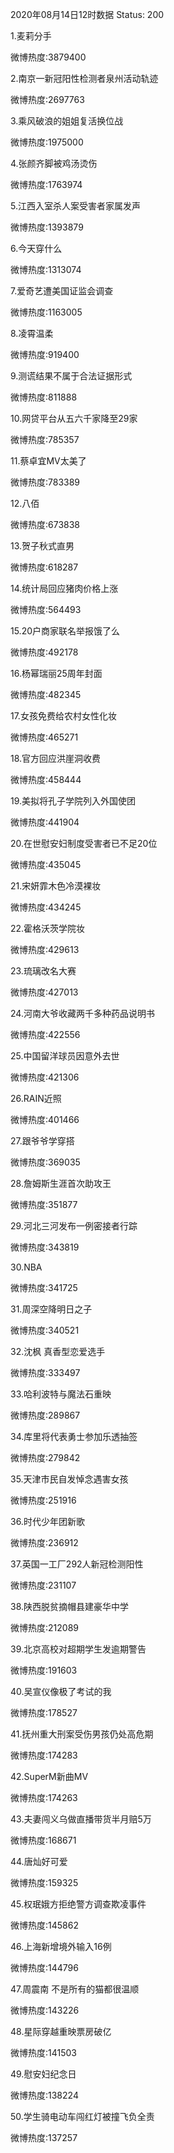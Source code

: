 2020年08月14日12时数据
Status: 200

1.麦莉分手

微博热度:3879400

2.南京一新冠阳性检测者泉州活动轨迹

微博热度:2697763

3.乘风破浪的姐姐复活换位战

微博热度:1975000

4.张颜齐脚被鸡汤烫伤

微博热度:1763974

5.江西入室杀人案受害者家属发声

微博热度:1393879

6.今天穿什么

微博热度:1313074

7.爱奇艺遭美国证监会调查

微博热度:1163005

8.凌霄温柔

微博热度:919400

9.测谎结果不属于合法证据形式

微博热度:811888

10.网贷平台从五六千家降至29家

微博热度:785357

11.蔡卓宜MV太美了

微博热度:783389

12.八佰

微博热度:673838

13.贺子秋式直男

微博热度:618287

14.统计局回应猪肉价格上涨

微博热度:564493

15.20户商家联名举报饿了么

微博热度:492178

16.杨幂瑞丽25周年封面

微博热度:482345

17.女孩免费给农村女性化妆

微博热度:465271

18.官方回应洪崖洞收费

微博热度:458444

19.美拟将孔子学院列入外国使团

微博热度:441904

20.在世慰安妇制度受害者已不足20位

微博热度:435045

21.宋妍霏木色冷漠裸妆

微博热度:434245

22.霍格沃茨学院妆

微博热度:429613

23.琉璃改名大赛

微博热度:427013

24.河南大爷收藏两千多种药品说明书

微博热度:422556

25.中国留洋球员因意外去世

微博热度:421306

26.RAIN近照

微博热度:401466

27.跟爷爷学穿搭

微博热度:369035

28.詹姆斯生涯首次助攻王

微博热度:351877

29.河北三河发布一例密接者行踪

微博热度:343819

30.NBA

微博热度:341725

31.周深空降明日之子

微博热度:340521

32.沈枫 真香型恋爱选手

微博热度:333497

33.哈利波特与魔法石重映

微博热度:289867

34.库里将代表勇士参加乐透抽签

微博热度:279842

35.天津市民自发悼念遇害女孩

微博热度:251916

36.时代少年团新歌

微博热度:236912

37.英国一工厂292人新冠检测阳性

微博热度:231107

38.陕西脱贫摘帽县建豪华中学

微博热度:212089

39.北京高校对超期学生发逾期警告

微博热度:191603

40.吴宣仪像极了考试的我

微博热度:178527

41.抚州重大刑案受伤男孩仍处高危期

微博热度:174283

42.SuperM新曲MV

微博热度:174263

43.夫妻闯义乌做直播带货半月赔5万

微博热度:168671

44.唐灿好可爱

微博热度:159325

45.权珉娥方拒绝警方调查欺凌事件

微博热度:145862

46.上海新增境外输入16例

微博热度:144796

47.周震南 不是所有的猫都很温顺

微博热度:143226

48.星际穿越重映票房破亿

微博热度:141503

49.慰安妇纪念日

微博热度:138224

50.学生骑电动车闯红灯被撞飞负全责

微博热度:137257

